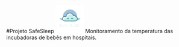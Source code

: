#Projeto SafeSleep
<img src="https://github.com/Ivanrangelpm/SafeSleep/blob/main/dinamizacao/siteInstitucional/imagens/logo.png" alt="Logo da empresa" style="width:75px">
Monitoramento da temperatura das incubadoras de bebês em hospitais.
